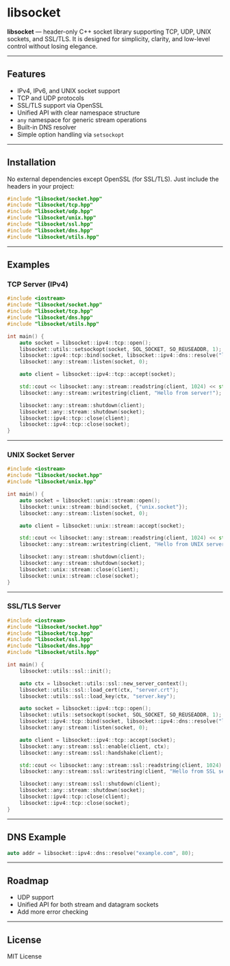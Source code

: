  # libsocket

 **libsocket** — header-only C++ socket library supporting TCP, UDP, UNIX sockets, and SSL/TLS.
 It is designed for simplicity, clarity, and low-level control without losing elegance.

 ---

 ## Features

 - IPv4, IPv6, and UNIX socket support
 - TCP and UDP protocols
 - SSL/TLS support via OpenSSL
 - Unified API with clear namespace structure
 - `any` namespace for generic stream operations
 - Built-in DNS resolver
 - Simple option handling via `setsockopt`

 ---

 ## Installation

 No external dependencies except OpenSSL (for SSL/TLS).
 Just include the headers in your project:

 ```cpp
 #include "libsocket/socket.hpp"
 #include "libsocket/tcp.hpp"
 #include "libsocket/udp.hpp"
 #include "libsocket/unix.hpp"
 #include "libsocket/ssl.hpp"
 #include "libsocket/dns.hpp"
 #include "libsocket/utils.hpp"
 ```

 ---

 ## Examples

 ### TCP Server (IPv4)

 ```cpp
 #include <iostream>
 #include "libsocket/socket.hpp"
 #include "libsocket/tcp.hpp"
 #include "libsocket/dns.hpp"
 #include "libsocket/utils.hpp"

 int main() {
     auto socket = libsocket::ipv4::tcp::open();
     libsocket::utils::setsockopt(socket, SOL_SOCKET, SO_REUSEADDR, 1);
     libsocket::ipv4::tcp::bind(socket, libsocket::ipv4::dns::resolve("localhost", 8000));
     libsocket::any::stream::listen(socket, 0);

     auto client = libsocket::ipv4::tcp::accept(socket);

     std::cout << libsocket::any::stream::readstring(client, 1024) << std::endl;
     libsocket::any::stream::writestring(client, "Hello from server!");

     libsocket::any::stream::shutdown(client);
     libsocket::any::stream::shutdown(socket);
     libsocket::ipv4::tcp::close(client);
     libsocket::ipv4::tcp::close(socket);
 }
 ```

 ---

 ### UNIX Socket Server

 ```cpp
 #include <iostream>
 #include "libsocket/socket.hpp"
 #include "libsocket/unix.hpp"

 int main() {
     auto socket = libsocket::unix::stream::open();
     libsocket::unix::stream::bind(socket, {"unix.socket"});
     libsocket::any::stream::listen(socket, 0);

     auto client = libsocket::unix::stream::accept(socket);

     std::cout << libsocket::any::stream::readstring(client, 1024) << std::endl;
     libsocket::any::stream::writestring(client, "Hello from UNIX server!");

     libsocket::any::stream::shutdown(client);
     libsocket::any::stream::shutdown(socket);
     libsocket::unix::stream::close(client);
     libsocket::unix::stream::close(socket);
 }
 ```

 ---

 ### SSL/TLS Server

 ```cpp
 #include <iostream>
 #include "libsocket/socket.hpp"
 #include "libsocket/tcp.hpp"
 #include "libsocket/ssl.hpp"
 #include "libsocket/dns.hpp"
 #include "libsocket/utils.hpp"

 int main() {
     libsocket::utils::ssl::init();

     auto ctx = libsocket::utils::ssl::new_server_context();
     libsocket::utils::ssl::load_cert(ctx, "server.crt");
     libsocket::utils::ssl::load_key(ctx, "server.key");

     auto socket = libsocket::ipv4::tcp::open();
     libsocket::utils::setsockopt(socket, SOL_SOCKET, SO_REUSEADDR, 1);
     libsocket::ipv4::tcp::bind(socket, libsocket::ipv4::dns::resolve("localhost", 8000));
     libsocket::any::stream::listen(socket, 0);

     auto client = libsocket::ipv4::tcp::accept(socket);
     libsocket::any::stream::ssl::enable(client, ctx);
     libsocket::any::stream::ssl::handshake(client);

     std::cout << libsocket::any::stream::ssl::readstring(client, 1024) << std::endl;
     libsocket::any::stream::ssl::writestring(client, "Hello from SSL server!");

     libsocket::any::stream::ssl::shutdown(client);
     libsocket::any::stream::shutdown(socket);
     libsocket::ipv4::tcp::close(client);
     libsocket::ipv4::tcp::close(socket);
 }
 ```

 ---

 ## DNS Example

 ```cpp
 auto addr = libsocket::ipv4::dns::resolve("example.com", 80);
 ```

 ---

 ## Roadmap

 - UDP support
 - Unified API for both stream and datagram sockets
 - Add more error checking

 ---

 ## License

 MIT License
